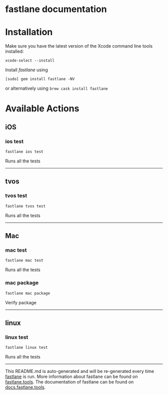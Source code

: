 fastlane documentation
================
# Installation

Make sure you have the latest version of the Xcode command line tools installed:

```
xcode-select --install
```

Install _fastlane_ using
```
[sudo] gem install fastlane -NV
```
or alternatively using `brew cask install fastlane`

# Available Actions
## iOS
### ios test
```
fastlane ios test
```
Runs all the tests

----

## tvos
### tvos test
```
fastlane tvos test
```
Runs all the tests

----

## Mac
### mac test
```
fastlane mac test
```
Runs all the tests
### mac package
```
fastlane mac package
```
Verify package

----

## linux
### linux test
```
fastlane linux test
```
Runs all the tests

----

This README.md is auto-generated and will be re-generated every time [fastlane](https://fastlane.tools) is run.
More information about fastlane can be found on [fastlane.tools](https://fastlane.tools).
The documentation of fastlane can be found on [docs.fastlane.tools](https://docs.fastlane.tools).
